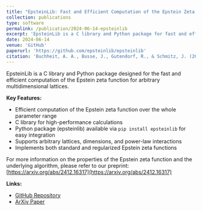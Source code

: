 ```yaml
---
title: "EpsteinLib: Fast and Efficient Computation of the Epstein Zeta Function"
collection: publications
type: software
permalink: /publication/2024-06-14-epsteinlib
excerpt: 'EpsteinLib is a C library and Python package for fast and efficient computation of the Epstein zeta function for arbitrary multidimensional lattices.'
date: 2024-06-14
venue: 'GitHub'
paperurl: 'https://github.com/epsteinlib/epsteinlib'
citation: 'Buchheit, A. A., Busse, J., Gutendorf, R., & Schmitz, J. (2024). EpsteinLib: Fast and Efficient Computation of the Epstein Zeta Function. GitHub. https://github.com/epsteinlib/epsteinlib'
---
```


EpsteinLib is a C library and Python package designed for the fast and efficient computation of the Epstein zeta function for arbitrary multidimensional lattices. 

**Key Features:**
- Efficient computation of the Epstein zeta function over the whole parameter range
- C library for high-performance calculations
- Python package (epsteinlib) available via `pip install epsteinlib` for easy integration
- Supports arbitrary lattices, dimensions, and power-law interactions
- Implements both standard and regularized Epstein zeta functions

For more information on the properties of the Epstein zeta function and the underlying algorithm, please refer to our preprint: [https://arxiv.org/abs/2412.16317](https://arxiv.org/abs/2412.16317)

**Links:**

- [GitHub Repository](https://github.com/epsteinlib/epsteinlib)
- [ArXiv Paper](https://arxiv.org/abs/2412.16317)
